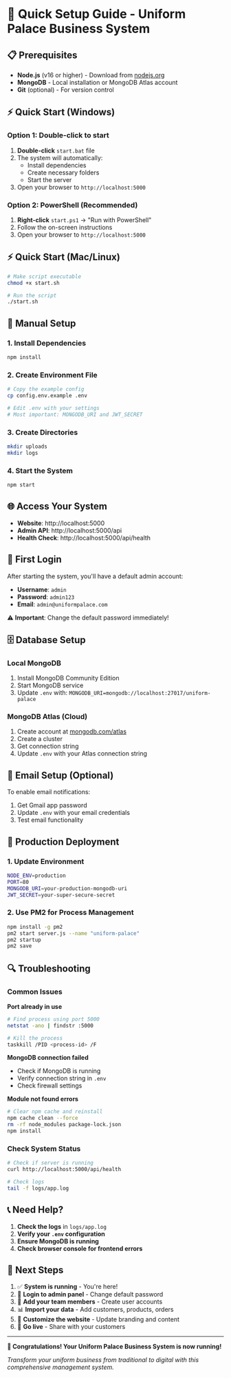 # 🚀 Quick Setup Guide - Uniform Palace Business System

## 📋 Prerequisites
- **Node.js** (v16 or higher) - Download from [nodejs.org](https://nodejs.org/)
- **MongoDB** - Local installation or MongoDB Atlas account
- **Git** (optional) - For version control

## ⚡ Quick Start (Windows)

### Option 1: Double-click to start
1. **Double-click** `start.bat` file
2. The system will automatically:
   - Install dependencies
   - Create necessary folders
   - Start the server
3. Open your browser to `http://localhost:5000`

### Option 2: PowerShell (Recommended)
1. **Right-click** `start.ps1` → "Run with PowerShell"
2. Follow the on-screen instructions
3. Open your browser to `http://localhost:5000`

## ⚡ Quick Start (Mac/Linux)
```bash
# Make script executable
chmod +x start.sh

# Run the script
./start.sh
```

## 🔧 Manual Setup

### 1. Install Dependencies
```bash
npm install
```

### 2. Create Environment File
```bash
# Copy the example config
cp config.env.example .env

# Edit .env with your settings
# Most important: MONGODB_URI and JWT_SECRET
```

### 3. Create Directories
```bash
mkdir uploads
mkdir logs
```

### 4. Start the System
```bash
npm start
```

## 🌐 Access Your System

- **Website**: http://localhost:5000
- **Admin API**: http://localhost:5000/api
- **Health Check**: http://localhost:5000/api/health

## 👤 First Login

After starting the system, you'll have a default admin account:
- **Username**: `admin`
- **Password**: `admin123`
- **Email**: `admin@uniformpalace.com`

⚠️ **Important**: Change the default password immediately!

## 🗄️ Database Setup

### Local MongoDB
1. Install MongoDB Community Edition
2. Start MongoDB service
3. Update `.env` with: `MONGODB_URI=mongodb://localhost:27017/uniform-palace`

### MongoDB Atlas (Cloud)
1. Create account at [mongodb.com/atlas](https://mongodb.com/atlas)
2. Create a cluster
3. Get connection string
4. Update `.env` with your Atlas connection string

## 📧 Email Setup (Optional)

To enable email notifications:
1. Get Gmail app password
2. Update `.env` with your email credentials
3. Test email functionality

## 🚀 Production Deployment

### 1. Update Environment
```bash
NODE_ENV=production
PORT=80
MONGODB_URI=your-production-mongodb-uri
JWT_SECRET=your-super-secure-secret
```

### 2. Use PM2 for Process Management
```bash
npm install -g pm2
pm2 start server.js --name "uniform-palace"
pm2 startup
pm2 save
```

## 🔍 Troubleshooting

### Common Issues

**Port already in use**
```bash
# Find process using port 5000
netstat -ano | findstr :5000

# Kill the process
taskkill /PID <process-id> /F
```

**MongoDB connection failed**
- Check if MongoDB is running
- Verify connection string in `.env`
- Check firewall settings

**Module not found errors**
```bash
# Clear npm cache and reinstall
npm cache clean --force
rm -rf node_modules package-lock.json
npm install
```

### Check System Status
```bash
# Check if server is running
curl http://localhost:5000/api/health

# Check logs
tail -f logs/app.log
```

## 📞 Need Help?

1. **Check the logs** in `logs/app.log`
2. **Verify your `.env` configuration**
3. **Ensure MongoDB is running**
4. **Check browser console for frontend errors**

## 🎯 Next Steps

1. ✅ **System is running** - You're here!
2. 🔐 **Login to admin panel** - Change default password
3. 👥 **Add your team members** - Create user accounts
4. 📊 **Import your data** - Add customers, products, orders
5. 🎨 **Customize the website** - Update branding and content
6. 🚀 **Go live** - Share with your customers

---

**🎉 Congratulations! Your Uniform Palace Business System is now running!**

*Transform your uniform business from traditional to digital with this comprehensive management system.*
